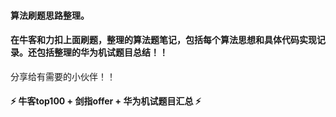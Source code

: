 
#### 算法刷题思路整理。
#### 在牛客和力扣上面刷题，整理的算法题笔记，包括每个算法思想和具体代码实现记录。还包括整理的华为机试题目总结！！

分享给有需要的小伙伴！！ 

#### ⚡ 牛客top100 + 剑指offer + 华为机试题目汇总 ⚡
